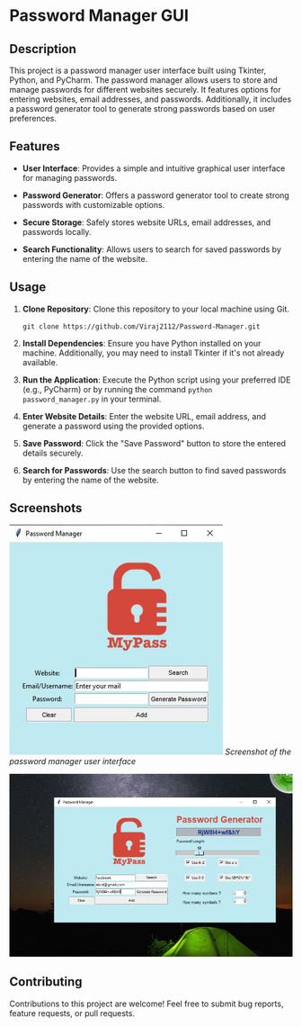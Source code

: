 # Password Manager GUI

## Description

This project is a password manager user interface built using Tkinter, Python, and PyCharm. The password manager allows users to store and manage passwords for different websites securely. It features options for entering websites, email addresses, and passwords. Additionally, it includes a password generator tool to generate strong passwords based on user preferences.

## Features

- **User Interface**: Provides a simple and intuitive graphical user interface for managing passwords.
  
- **Password Generator**: Offers a password generator tool to create strong passwords with customizable options.

- **Secure Storage**: Safely stores website URLs, email addresses, and passwords locally.

- **Search Functionality**: Allows users to search for saved passwords by entering the name of the website.

## Usage

1. **Clone Repository**: Clone this repository to your local machine using Git.

    ```
    git clone https://github.com/Viraj2112/Password-Manager.git
    ```

2. **Install Dependencies**: Ensure you have Python installed on your machine. Additionally, you may need to install Tkinter if it's not already available.

3. **Run the Application**: Execute the Python script using your preferred IDE (e.g., PyCharm) or by running the command `python password_manager.py` in your terminal.

4. **Enter Website Details**: Enter the website URL, email address, and generate a password using the provided options.

5. **Save Password**: Click the "Save Password" button to store the entered details securely.

6. **Search for Passwords**: Use the search button to find saved passwords by entering the name of the website.

## Screenshots

![Screenshot 1](https://github.com/Viraj2112/Password_Manager/blob/main/Scr_1.JPG)
*Screenshot of the password manager user interface*

![Screenshot 2](https://github.com/Viraj2112/Password_Manager/blob/main/Scr_2.JPG)

## Contributing

Contributions to this project are welcome! Feel free to submit bug reports, feature requests, or pull requests.

